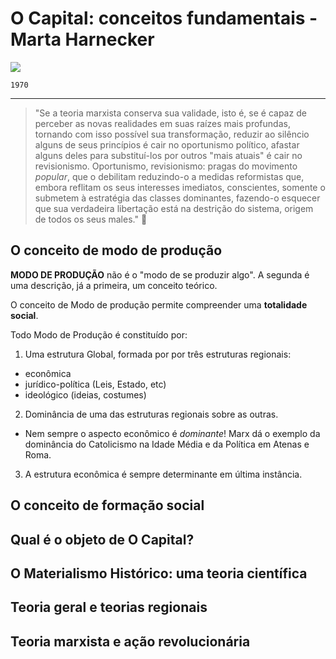 # O Capital: conceitos fundamentais - Marta Harnecker

![](https://ensina.rtp.pt/site-uploads/2021/09/OperariosUSA-854x480.jpg)

`1970`
<hr> </hr>

> "Se a teoria marxista conserva sua validade, isto é, se é capaz de perceber as novas realidades em suas raízes mais profundas, tornando com isso possível sua transformação, reduzir ao silêncio alguns de seus princípios é cair no oportunismo político, afastar alguns deles para substituí-los por outros "mais atuais" é cair no revisionismo. Oportunismo, revisionismo: pragas do movimento _popular_, que o debilitam reduzindo-o a medidas reformistas que, embora reflitam os seus interesses imediatos, conscientes, somente o submetem à estratégia das classes dominantes, fazendo-o esquecer que sua verdadeira libertação está na destrição do sistema, origem de todos os seus males." 💭

## O conceito de modo de produção
**MODO DE PRODUÇÃO** não é o "modo de se produzir algo". A segunda é uma descrição, já a primeira, um conceito teórico.

O conceito de Modo de produção permite compreender uma **totalidade social**.

Todo Modo de Produção é constituído por:

1. Uma estrutura Global, formada por por três estruturas regionais:
  - econômica
  - jurídico-política (Leis, Estado, etc)
  - ideológico (ideias, costumes)
  
2. Dominância de uma das estruturas regionais sobre as outras.
  - Nem sempre o aspecto econômico é _dominante_! Marx dá o exemplo da dominância do Catolicismo na Idade Média e da Política em Atenas e Roma.
3. A estrutura econômica é sempre determinante em última instância.
    
## O conceito de formação social
## Qual é o objeto de O Capital?
## O Materialismo Histórico: uma teoria científica
## Teoria geral e teorias regionais
## Teoria marxista e ação revolucionária

